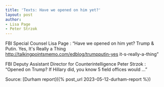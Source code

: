 ```yaml
---
title: 'Texts: Have we opened on him yet?'
layout: post
author:
- Lisa Page
- Peter Strzok
---
```


FBI Special Counsel Lisa Page
: “Have we opened on him yet? Trump & Putin. Yes, It's Really a Thing http://talkingpointsmemo.com/edblog/trumpputin-yes­ it-s-really-a-thing”

FBI Deputy Assistant Director for Counterintelligence Peter Strzok
: “Opened on Trump? If Hillary did, you know 5 field offices would …”

Source: [Durham report]({% post_url 2023-05-12-durham-report %})
